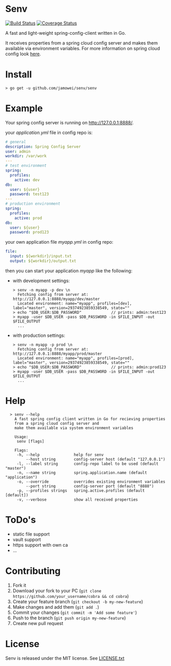 # Senv

[![Build Status](https://travis-ci.org/jamowei/senv.svg?branch=master)](https://travis-ci.org/jamowei/senv)
[![Coverage Status](https://coveralls.io/repos/github/jamowei/senv/badge.svg?branch=master)](https://coveralls.io/github/jamowei/senv?branch=master)

A fast and light-weight spring-config-client written in Go.

It receives properties from a spring cloud config server and makes them available via environment variables.
For more information on spring cloud config look [here](https://cloud.spring.io/spring-cloud-config/).

# Install

`> go get -u github.com/jamowei/senv/senv`

# Example

Your spring config server is running on http://127.0.0.1:8888/.

your *application.yml* file in config repo is:
```yaml
# general
description: Spring Config Server
user: admin
workdir: /var/work
---
# test environment
spring:
  profiles:
    active: dev
db:
  user: ${user}
  password: test123
---
# production environment
spring:
  profiles:
    active: prod
db:
  user: ${user}
  password: prod123
```

your own application file *myapp.yml* in config repo:
```yaml
file:
  input: ${workdir}/input.txt
  output: ${workdir}/output.txt
```

then you can start your application *myapp* like the following:
* with development settings:
    ```
    > senv -n myapp -p dev \n
      Fetching config from server at: http://127.0.0.1:8888/myapp/dev/master
      Located environment: name="myapp", profiles=[dev], label="master", version=29374923859338549, state=""
    > echo "$DB_USER:$DB_PASSWORD"             // prints: admin:test123
    > myapp -user $DB_USER -pass $DB_PASSWORD -in $FILE_INPUT -out $FILE_OUTPUT
      ...
    ```
* with production settings:
    ```
    > senv -n myapp -p prod \n
      Fetching config from server at: http://127.0.0.1:8888/myapp/prod/master
      Located environment: name="myapp", profiles=[prod], label="master", version=29374923859338549, state=""
    > echo "$DB_USER:$DB_PASSWORD"             // prints: admin:prod123
    > myapp -user $DB_USER -pass $DB_PASSWORD -in $FILE_INPUT -out $FILE_OUTPUT
      ...
    ```
    
# Help

```
  > senv --help 
    A fast spring config client written in Go for recieving properties
    from a spring cloud config server and
    make them available via system environment variables
    
    Usage:
     senv [flags]
    
    Flags:
     -h, --help               help for senv
         --host string        config-server host (default "127.0.0.1")
     -l, --label string       config-repo label to be used (default "master")
     -n, --name string        spring.application.name (default "application")
     -o, --override           overrides existing environment variables
         --port string        config-server port (default "8888")
     -p, --profiles strings   spring.active.profiles (default [default])
     -v, --verbose            show all received properties
```
# ToDo's

* static file support
* vault support
* https support with own ca
* ...

# Contributing

1. Fork it
2. Download your fork to your PC (`git clone https://github.com/your_username/cobra && cd cobra`)
3. Create your feature branch (`git checkout -b my-new-feature`)
4. Make changes and add them (`git add .`)
5. Commit your changes (`git commit -m 'Add some feature'`)
6. Push to the branch (`git push origin my-new-feature`)
7. Create new pull request

# License

Senv is released under the MIT license. See [LICENSE.txt](https://github.com/spf13/cobra/blob/master/LICENSE.txt)
